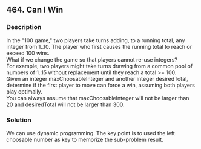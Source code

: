 ## 464. Can I Win
### Description
In the "100 game," two players take turns adding, to a running total, any integer from 1..10. The player who first causes the running total to reach or exceed 100 wins.
<br />
What if we change the game so that players cannot re-use integers?
<br />
For example, two players might take turns drawing from a common pool of numbers of 1..15 without replacement until they reach a total >= 100.
<br />
Given an integer maxChoosableInteger and another integer desiredTotal, determine if the first player to move can force a win, assuming both players play optimally.
<br />
You can always assume that maxChoosableInteger will not be larger than 20 and desiredTotal will not be larger than 300.

### Solution
We can use dynamic programming. The key point is to used the left choosable number as key to memorize the sub-problem result.
